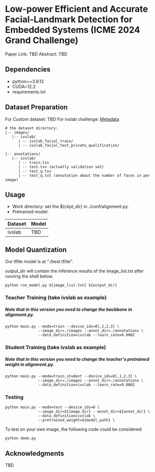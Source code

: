 # Low-power Efficient and Accurate Facial-Landmark Detection for Embedded Systems (ICME 2024 Grand Challenge)

Paper Link: TBD
Abstract: TBD

## Dependencies

* python==3.9.12
* CUDA=12.2
* requirements.txt

## Dataset Preparation

 For Custom dataset: TBD
 For ivslab challenge: [Metadata](https://drive.google.com/drive/folders/1w1p6OKh6r4xrkZ66trOuOpdLRzA4qwm9?usp=sharing) 
```script
# the dataset directory:
|-- images/
   |-- ivslab/
      | -- ivslab_facial_train/
      | -- ivslab_facial_test_private_qualification/
   
|-- annotations/
   |-- ivslab/
      | -- train.tsv 
      | -- test.tsv (actually validation set)
      | -- test_q.tsv
      | -- test_q.txt (annotation about the number of faces in per image)
```

## Usage
* Work directory: set the ${ckpt_dir} in ./conf/alignment.py.
* Pretrained model: 

| Dataset                                                          | Model                                                                                                                                                               |
|:-----------------------------------------------------------------|:--------------------------------------------------------------------------------------------------------------------------------------------------------------------|
| ivslab                                                             | TBD|

## Model Quantization
Our tflite model is at "./best.tflite". 

output_dir will contain the inference results of the image_list.txt after running the shell below.
```shell
python run_model.py ${image_list.txt} ${output_dir}
```

### Teacher Training (take ivslab as example)
##### Note that in this version you need to change the backbone in alignment.py.
```shell
python main.py --mode=train --device_ids=0[,1,2,3] \
               --image_dir=./images --annot_dir=./annotations \
               --data_definition=ivslab --learn_rate=0.0002
```

### Student Training (take ivslab as example)
##### Note that in this version you need to change the teacher's pretrained weight in alignment.py.
```shell
python main.py --mode=train_student --device_ids=0[,1,2,3] \
               --image_dir=./images --annot_dir=./annotations \
               --data_definition=ivslab --learn_rate=0.0002
```
### Testing
```shell
python main.py --mode=test --device_ids=0 \
               --image_dir=${image_dir} --annot_dir=${annot_dir} \
               --data_definition=ivslab \
               --pretrained_weight=${model_path} \
```
 
To test on your own image, the following code could be considered:
```shell
python demo.py
```




## Acknowledgments
TBD
